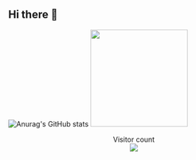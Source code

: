 ## Hi there 👋

![Anurag's GitHub stats](https://github-readme-stats.vercel.app/api?username=AGUN1505&show_icons=true&theme=radical)
<img height="195em" src="https://github-readme-stats-eight-theta.vercel.app/api/top-langs/?username=AGUN1505&layout=compact&langs_count=8&theme=dark"/>

<p align="center"> 
  Visitor count<br>
  <img src="https://profile-counter.glitch.me/AGUN1505/count.svg" />
</p>
<!--
**AGUN1505/AGUN1505** is a ✨ _special_ ✨ repository because its `README.md` (this file) appears on your GitHub profile.

Here are some ideas to get you started:

- 🔭 I’m currently working on ...
- 🌱 I’m currently learning ...
- 👯 I’m looking to collaborate on ...
- 🤔 I’m looking for help with ...
- 💬 Ask me about ...
- 📫 How to reach me: ...
- 😄 Pronouns: ...
- ⚡ Fun fact: ...
-->

